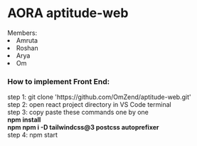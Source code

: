 <h1>AORA aptitude-web</h1>
<bold>Members:</bold>
<li>Amruta
<li>Roshan
<li>Arya
<li>Om
<br>
<h3>How to implement Front End:</h3>
step 1: git clone 'https://github.com/OmZend/aptitude-web.git'<br>
step 2: open react project directory in VS Code terminal<br>
step 3: copy paste these commands one by one<br>
<b>     npm install</b><br> 
<b>     npm npm i -D tailwindcss@3 postcss autoprefixer</b><br>   
step 4: npm start<br>
